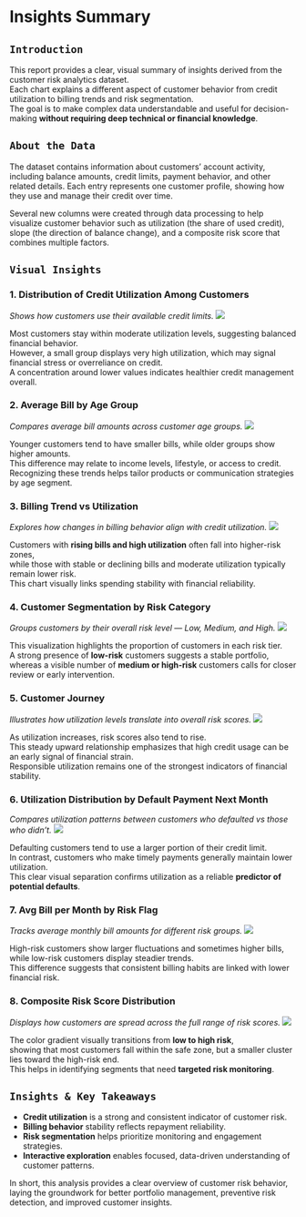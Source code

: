 # Insights Summary

## `Introduction`
This report provides a clear, visual summary of insights derived from the customer risk analytics dataset.  
Each chart explains a different aspect of customer behavior from credit utilization to billing trends and risk segmentation.  
The goal is to make complex data understandable and useful for decision-making **without requiring deep technical or financial knowledge**.

## `About the Data`

The dataset contains information about customers’ account activity, including balance amounts, credit limits, payment behavior, and other related details.
Each entry represents one customer profile, showing how they use and manage their credit over time.

Several new columns were created through data processing to help visualize customer behavior such as utilization (the share of used credit), slope (the direction of balance change), and a composite risk score that combines multiple factors.

## `Visual Insights`

### 1. Distribution of Credit Utilization Among Customers
*Shows how customers use their available credit limits.*
![](https://github.com/mayank1ahuja/Cardora/blob/bd9a7006f880bd546eb04ece9c9379f2979fc1c6/assets/risk%20analytics%20plots/Distribution%20of%20Credit%20Utilization%20Among%20Customers.png)

Most customers stay within moderate utilization levels, suggesting balanced financial behavior.  
However, a small group displays very high utilization, which may signal financial stress or overreliance on credit.  
A concentration around lower values indicates healthier credit management overall.

### 2. Average Bill by Age Group
*Compares average bill amounts across customer age groups.*
![](https://github.com/mayank1ahuja/Cardora/blob/bd9a7006f880bd546eb04ece9c9379f2979fc1c6/assets/risk%20analytics%20plots/Average%20Bill%20by%20Age%20Group.png)

Younger customers tend to have smaller bills, while older groups show higher amounts.  
This difference may relate to income levels, lifestyle, or access to credit.  
Recognizing these trends helps tailor products or communication strategies by age segment.

### 3. Billing Trend vs Utilization
*Explores how changes in billing behavior align with credit utilization.*
![](https://github.com/mayank1ahuja/Cardora/blob/bd9a7006f880bd546eb04ece9c9379f2979fc1c6/assets/risk%20analytics%20plots/Billing%20Trend%20vs%20Utilization.png)

Customers with **rising bills and high utilization** often fall into higher-risk zones,  
while those with stable or declining bills and moderate utilization typically remain lower risk.  
This chart visually links spending stability with financial reliability.

### 4. Customer Segmentation by Risk Category
*Groups customers by their overall risk level — Low, Medium, and High.*
![](https://github.com/mayank1ahuja/Cardora/blob/bd9a7006f880bd546eb04ece9c9379f2979fc1c6/assets/risk%20analytics%20plots/Customer%20Customer%20Segmentation%20by%20Risk%20Category.png)

This visualization highlights the proportion of customers in each risk tier.  
A strong presence of **low-risk** customers suggests a stable portfolio,  
whereas a visible number of **medium or high-risk** customers calls for closer review or early intervention.

### 5. Customer Journey
*Illustrates how utilization levels translate into overall risk scores.*
![](https://github.com/mayank1ahuja/Cardora/blob/bd9a7006f880bd546eb04ece9c9379f2979fc1c6/assets/risk%20analytics%20plots/Customer%20Journey.png)

As utilization increases, risk scores also tend to rise.  
This steady upward relationship emphasizes that high credit usage can be an early signal of financial strain.  
Responsible utilization remains one of the strongest indicators of financial stability.

### 6. Utilization Distribution by Default Payment Next Month
*Compares utilization patterns between customers who defaulted vs those who didn’t.*
![](https://github.com/mayank1ahuja/Cardora/blob/bd9a7006f880bd546eb04ece9c9379f2979fc1c6/assets/risk%20analytics%20plots/Utilization%20Distribution.png)

Defaulting customers tend to use a larger portion of their credit limit.  
In contrast, customers who make timely payments generally maintain lower utilization.  
This clear visual separation confirms utilization as a reliable **predictor of potential defaults**.

### 7. Avg Bill per Month by Risk Flag
*Tracks average monthly bill amounts for different risk groups.*
![](https://github.com/mayank1ahuja/Cardora/blob/bd9a7006f880bd546eb04ece9c9379f2979fc1c6/assets/risk%20analytics%20plots/Avg%20Bill%20per%20Month%20by%20Risk%20Flag.png)

High-risk customers show larger fluctuations and sometimes higher bills,  
while low-risk customers display steadier trends.  
This difference suggests that consistent billing habits are linked with lower financial risk.

### 8. Composite Risk Score Distribution
*Displays how customers are spread across the full range of risk scores.*
![](https://github.com/mayank1ahuja/Cardora/blob/bd9a7006f880bd546eb04ece9c9379f2979fc1c6/assets/risk%20analytics%20plots/Composite%20Risk%20Score%20Distribution.png)

The color gradient visually transitions from **low to high risk**,  
showing that most customers fall within the safe zone, but a smaller cluster lies toward the high-risk end.  
This helps in identifying segments that need **targeted risk monitoring**.

## `Insights & Key Takeaways`
- **Credit utilization** is a strong and consistent indicator of customer risk.  
- **Billing behavior** stability reflects repayment reliability.  
- **Risk segmentation** helps prioritize monitoring and engagement strategies.  
- **Interactive exploration** enables focused, data-driven understanding of customer patterns.

In short, this analysis provides a clear overview of customer risk behavior,
laying the groundwork for better portfolio management, preventive risk detection, and improved customer insights.


